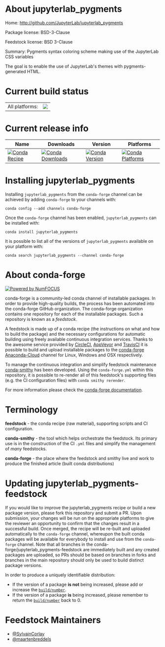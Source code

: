 About jupyterlab_pygments
=========================

Home: http://github.com/JupyterLab/jupyterlab_pygments

Package license: BSD-3-Clause

Feedstock license: BSD 3-Clause

Summary: Pygments syntax coloring scheme making use of the JupyterLab CSS variables

The goal is to enable the use of JupyterLab's themes with pygments-generated HTML.


Current build status
====================


<table><tr><td>All platforms:</td>
    <td>
      <a href="https://dev.azure.com/conda-forge/feedstock-builds/_build/latest?definitionId=6808&branchName=master">
        <img src="https://dev.azure.com/conda-forge/feedstock-builds/_apis/build/status/jupyterlab_pygments-feedstock?branchName=master">
      </a>
    </td>
  </tr>
</table>

Current release info
====================

| Name | Downloads | Version | Platforms |
| --- | --- | --- | --- |
| [![Conda Recipe](https://img.shields.io/badge/recipe-jupyterlab_pygments-green.svg)](https://anaconda.org/conda-forge/jupyterlab_pygments) | [![Conda Downloads](https://img.shields.io/conda/dn/conda-forge/jupyterlab_pygments.svg)](https://anaconda.org/conda-forge/jupyterlab_pygments) | [![Conda Version](https://img.shields.io/conda/vn/conda-forge/jupyterlab_pygments.svg)](https://anaconda.org/conda-forge/jupyterlab_pygments) | [![Conda Platforms](https://img.shields.io/conda/pn/conda-forge/jupyterlab_pygments.svg)](https://anaconda.org/conda-forge/jupyterlab_pygments) |

Installing jupyterlab_pygments
==============================

Installing `jupyterlab_pygments` from the `conda-forge` channel can be achieved by adding `conda-forge` to your channels with:

```
conda config --add channels conda-forge
```

Once the `conda-forge` channel has been enabled, `jupyterlab_pygments` can be installed with:

```
conda install jupyterlab_pygments
```

It is possible to list all of the versions of `jupyterlab_pygments` available on your platform with:

```
conda search jupyterlab_pygments --channel conda-forge
```


About conda-forge
=================

[![Powered by NumFOCUS](https://img.shields.io/badge/powered%20by-NumFOCUS-orange.svg?style=flat&colorA=E1523D&colorB=007D8A)](http://numfocus.org)

conda-forge is a community-led conda channel of installable packages.
In order to provide high-quality builds, the process has been automated into the
conda-forge GitHub organization. The conda-forge organization contains one repository
for each of the installable packages. Such a repository is known as a *feedstock*.

A feedstock is made up of a conda recipe (the instructions on what and how to build
the package) and the necessary configurations for automatic building using freely
available continuous integration services. Thanks to the awesome service provided by
[CircleCI](https://circleci.com/), [AppVeyor](https://www.appveyor.com/)
and [TravisCI](https://travis-ci.com/) it is possible to build and upload installable
packages to the [conda-forge](https://anaconda.org/conda-forge)
[Anaconda-Cloud](https://anaconda.org/) channel for Linux, Windows and OSX respectively.

To manage the continuous integration and simplify feedstock maintenance
[conda-smithy](https://github.com/conda-forge/conda-smithy) has been developed.
Using the ``conda-forge.yml`` within this repository, it is possible to re-render all of
this feedstock's supporting files (e.g. the CI configuration files) with ``conda smithy rerender``.

For more information please check the [conda-forge documentation](https://conda-forge.org/docs/).

Terminology
===========

**feedstock** - the conda recipe (raw material), supporting scripts and CI configuration.

**conda-smithy** - the tool which helps orchestrate the feedstock.
                   Its primary use is in the construction of the CI ``.yml`` files
                   and simplify the management of *many* feedstocks.

**conda-forge** - the place where the feedstock and smithy live and work to
                  produce the finished article (built conda distributions)


Updating jupyterlab_pygments-feedstock
======================================

If you would like to improve the jupyterlab_pygments recipe or build a new
package version, please fork this repository and submit a PR. Upon submission,
your changes will be run on the appropriate platforms to give the reviewer an
opportunity to confirm that the changes result in a successful build. Once
merged, the recipe will be re-built and uploaded automatically to the
`conda-forge` channel, whereupon the built conda packages will be available for
everybody to install and use from the `conda-forge` channel.
Note that all branches in the conda-forge/jupyterlab_pygments-feedstock are
immediately built and any created packages are uploaded, so PRs should be based
on branches in forks and branches in the main repository should only be used to
build distinct package versions.

In order to produce a uniquely identifiable distribution:
 * If the version of a package **is not** being increased, please add or increase
   the [``build/number``](https://conda.io/docs/user-guide/tasks/build-packages/define-metadata.html#build-number-and-string).
 * If the version of a package **is** being increased, please remember to return
   the [``build/number``](https://conda.io/docs/user-guide/tasks/build-packages/define-metadata.html#build-number-and-string)
   back to 0.

Feedstock Maintainers
=====================

* [@SylvainCorlay](https://github.com/SylvainCorlay/)
* [@maartenbreddels](https://github.com/maartenbreddels/)

